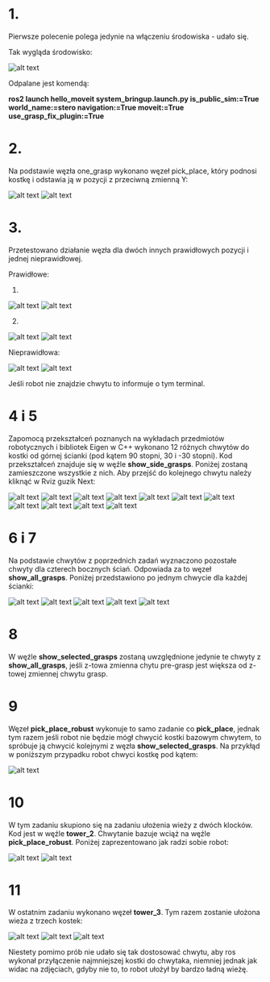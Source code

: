 # 1.

Pierwsze polecenie polega jedynie na włączeniu środowiska - udało się.

Tak wygląda środowisko:

![alt text](lab3_photos/1.png)

Odpalane jest komendą:

**ros2 launch hello_moveit system_bringup.launch.py is_public_sim:=True world_name:=stero navigation:=True moveit:=True  use_grasp_fix_plugin:=True**

# 2.

Na podstawie węzła one_grasp wykonano węzeł pick_place, który podnosi kostkę i odstawia ją w pozycji z przeciwną zmienną Y:

![alt text](lab3_photos/2.png)
![alt text](lab3_photos/2_1.png)

# 3.

Przetestowano działanie węzła dla dwóch innych prawidłowych pozycji i jednej nieprawidłowej.

Prawidłowe:

1.
![alt text](lab3_photos/3_1.png)
![alt text](lab3_photos/3_1_2.png)

2.
![alt text](lab3_photos/3_2.png)
![alt text](lab3_photos/3_2_2.png)

Nieprawidłowa:

![alt text](lab3_photos/3_3.png)
![alt text](lab3_photos/3_3_1.png)

Jeśli robot nie znajdzie chwytu to informuje o tym terminal.

# 4 i 5

Zapomocą przekształceń poznanych na wykładach przedmiotów robotycznych i bibliotek Eigen w C++ wykonano 12 różnych chwytów do kostki od górnej ścianki (pod kątem 90 stopni, 30 i -30 stopni). Kod przekształceń znajduje się w węźle **show_side_grasps**. Poniżej zostaną zamieszczone wszystkie z nich. Aby przejść do kolejnego chwytu należy kliknąć w Rviz guzik Next:


![alt text](<lab3_photos/Screenshot from 2025-01-17 16-52-39.png>)
![alt text](<lab3_photos/Screenshot from 2025-01-17 16-52-44.png>)
![alt text](<lab3_photos/Screenshot from 2025-01-17 16-52-47.png>)
![alt text](<lab3_photos/Screenshot from 2025-01-17 16-52-50.png>)
![alt text](<lab3_photos/Screenshot from 2025-01-17 16-52-52.png>)
![alt text](<lab3_photos/Screenshot from 2025-01-17 16-52-55.png>)
![alt text](<lab3_photos/Screenshot from 2025-01-17 16-52-57.png>)
![alt text](<lab3_photos/Screenshot from 2025-01-17 16-53-00.png>)
![alt text](<lab3_photos/Screenshot from 2025-01-17 16-53-05.png>)
![alt text](<lab3_photos/Screenshot from 2025-01-17 16-53-10.png>)
![alt text](<lab3_photos/Screenshot from 2025-01-17 16-53-14.png>)

# 6 i 7

Na podstawie chwytów z poprzednich zadań wyznaczono pozostałe chwyty dla czterech bocznych ściań. Odpowiada za to węzeł **show_all_grasps**. Poniżej przedstawiono po jednym chwycie dla każdej ścianki:

![alt text](<lab3_photos/Screenshot from 2025-01-17 16-58-58.png>)
![alt text](<lab3_photos/Screenshot from 2025-01-17 16-59-14.png>)
![alt text](<lab3_photos/Screenshot from 2025-01-17 16-59-29.png>)
![alt text](<lab3_photos/Screenshot from 2025-01-17 16-59-42.png>)
![alt text](<lab3_photos/Screenshot from 2025-01-17 17-01-53.png>)

# 8

W węźle **show_selected_grasps** zostaną uwzględnione jedynie te chwyty z **show_all_grasps**, jeśli z-towa zmienna chytu pre-grasp jest większa od z-towej zmiennej chwytu grasp.

# 9

Węzeł **pick_place_robust** wykonuje to samo zadanie co **pick_place**, jednak tym razem jeśli robot nie będzie mógł chwycić kostki bazowym chwytem, to spróbuje ją chwycić kolejnymi z węzła **show_selected_grasps**. Na przykłąd w poniższym przypadku robot chwyci kostkę pod kątem:

![alt text](<lab3_photos/Screenshot from 2025-01-17 17-07-53.png>)

# 10

W tym zadaniu skupiono się na zadaniu ułożenia wieży z dwóch klocków. Kod jest w węźle **tower_2**. Chwytanie bazuje wciąż na węźle **pick_place_robust**. Poniżej zaprezentowano jak radzi sobie robot:

![alt text](<lab3_photos/Screenshot from 2025-01-17 17-11-49.png>)
![alt text](<lab3_photos/Screenshot from 2025-01-17 17-11-58.png>)

# 11 

W ostatnim zadaniu wykonano węzeł **tower_3**. Tym razem zostanie ułożona wieża z trzech kostek:

![alt text](<lab3_photos/Screenshot from 2025-01-17 17-15-26.png>)
![alt text](<lab3_photos/Screenshot from 2025-01-17 17-15-30.png>)
![alt text](<lab3_photos/Screenshot from 2025-01-17 17-15-42.png>)

Niestety pomimo prób nie udało się tak dostosować chwytu, aby ros wykonał przyłączenie najmniejszej kostki do chwytaka, niemniej jednak jak widac na zdjęciach, gdyby nie to, to robot ułożył by bardzo ładną wieżę.